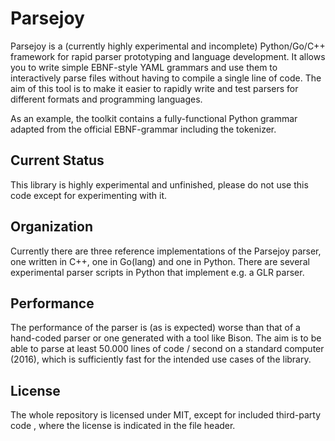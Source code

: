 # Parsejoy

Parsejoy is a (currently highly experimental and incomplete) Python/Go/C++
framework for rapid parser prototyping and language development. It allows you
to write simple EBNF-style YAML grammars and use them to interactively parse
files without having to compile a single line of code. The aim of this tool
is to make it easier to rapidly write and test parsers for different formats
and programming languages.

As an example, the toolkit contains a fully-functional Python grammar adapted
from the official EBNF-grammar including the tokenizer.

## Current Status

This library is highly experimental and unfinished, please do not use this code
except for experimenting with it.

## Organization

Currently there are three reference implementations of the Parsejoy parser, one
written in C++, one in Go(lang) and one in Python. There are several
experimental parser scripts in Python that implement e.g. a GLR parser.

## Performance

The performance of the parser is (as is expected) worse than that of a
hand-coded parser or one generated with a tool like Bison. The aim is to be able
to parse at least 50.000 lines of code / second on a standard computer (2016),
which is sufficiently fast for the intended use cases of the library.

## License

The whole repository is licensed under MIT, except for included third-party code
, where the license is indicated in the file header.